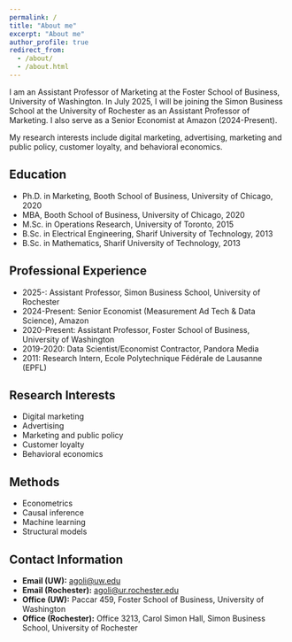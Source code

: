```yaml
---
permalink: /
title: "About me"
excerpt: "About me"
author_profile: true
redirect_from: 
  - /about/
  - /about.html
---
```


I am an Assistant Professor of Marketing at the Foster School of Business, University of Washington. In July 2025, I will be joining the Simon Business School at the University of Rochester as an Assistant Professor of Marketing. I also serve as a Senior Economist at Amazon (2024-Present).

My research interests include digital marketing, advertising, marketing and public policy, customer loyalty, and behavioral economics.

## Education
* Ph.D. in Marketing, Booth School of Business, University of Chicago, 2020
* MBA, Booth School of Business, University of Chicago, 2020
* M.Sc. in Operations Research, University of Toronto, 2015
* B.Sc. in Electrical Engineering, Sharif University of Technology, 2013
* B.Sc. in Mathematics, Sharif University of Technology, 2013

## Professional Experience
* 2025-: Assistant Professor, Simon Business School, University of Rochester
* 2024-Present: Senior Economist (Measurement Ad Tech & Data Science), Amazon
* 2020-Present: Assistant Professor, Foster School of Business, University of Washington
* 2019-2020: Data Scientist/Economist Contractor, Pandora Media
* 2011: Research Intern, Ecole Polytechnique Fédérale de Lausanne (EPFL)

## Research Interests
* Digital marketing
* Advertising
* Marketing and public policy
* Customer loyalty
* Behavioral economics

## Methods
* Econometrics
* Causal inference
* Machine learning
* Structural models

## Contact Information
* **Email (UW):** agoli@uw.edu
* **Email (Rochester):** agoli@ur.rochester.edu
* **Office (UW):** Paccar 459, Foster School of Business, University of Washington
* **Office (Rochester):** Office 3213, Carol Simon Hall, Simon Business School, University of Rochester

